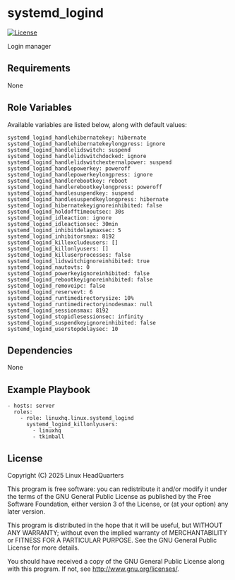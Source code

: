 # systemd\_logind

[![License](https://img.shields.io/badge/license-GPLv3-lightgreen)](https://www.gnu.org/licenses/gpl-3.0.en.html#license-text)

Login manager

## Requirements

None

## Role Variables

Available variables are listed below, along with default values:

    systemd_logind_handlehibernatekey: hibernate
    systemd_logind_handlehibernatekeylongpress: ignore
    systemd_logind_handlelidswitch: suspend
    systemd_logind_handlelidswitchdocked: ignore
    systemd_logind_handlelidswitchexternalpower: suspend
    systemd_logind_handlepowerkey: poweroff
    systemd_logind_handlepowerkeylongpress: ignore
    systemd_logind_handlerebootkey: reboot
    systemd_logind_handlerebootkeylongpress: poweroff
    systemd_logind_handlesuspendkey: suspend
    systemd_logind_handlesuspendkeylongpress: hibernate
    systemd_logind_hibernatekeyignoreinhibited: false
    systemd_logind_holdofftimeoutsec: 30s
    systemd_logind_idleaction: ignore
    systemd_logind_idleactionsec: 30min
    systemd_logind_inhibitdelaymaxsec: 5
    systemd_logind_inhibitorsmax: 8192
    systemd_logind_killexcludeusers: []
    systemd_logind_killonlyusers: []
    systemd_logind_killuserprocesses: false
    systemd_logind_lidswitchignoreinhibited: true
    systemd_logind_nautovts: 0
    systemd_logind_powerkeyignoreinhibited: false
    systemd_logind_rebootkeyignoreinhibited: false
    systemd_logind_removeipc: false
    systemd_logind_reservevt: 6
    systemd_logind_runtimedirectorysize: 10%
    systemd_logind_runtimedirectoryinodesmax: null
    systemd_logind_sessionsmax: 8192
    systemd_logind_stopidlesessionsec: infinity
    systemd_logind_suspendkeyignoreinhibited: false
    systemd_logind_userstopdelaysec: 10

## Dependencies

None

## Example Playbook

    - hosts: server
      roles:
        - role: linuxhq.linux.systemd_logind
          systemd_logind_killonlyusers:
            - linuxhq
            - tkimball

## License

Copyright (C) 2025 Linux HeadQuarters

This program is free software: you can redistribute it and/or modify
it under the terms of the GNU General Public License as published by
the Free Software Foundation, either version 3 of the License, or
(at your option) any later version.

This program is distributed in the hope that it will be useful,
but WITHOUT ANY WARRANTY; without even the implied warranty of
MERCHANTABILITY or FITNESS FOR A PARTICULAR PURPOSE. See the
GNU General Public License for more details.

You should have received a copy of the GNU General Public License
along with this program. If not, see <http://www.gnu.org/licenses/>.
